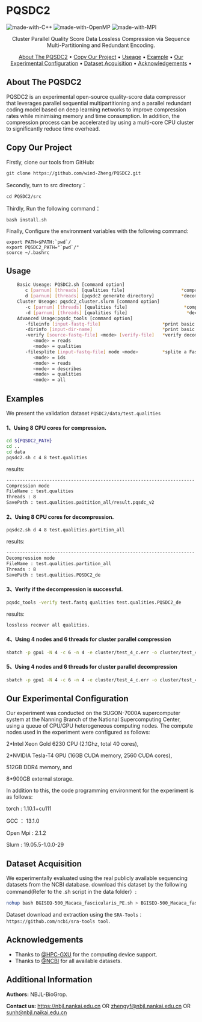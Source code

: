# PQSDC2
![made-with-C++](https://img.shields.io/badge/Made%20with-C++11-brightgreen)
![made-with-OpenMP](https://img.shields.io/badge/Made%20with-OpenMP-blue)
![made-with-MPI](https://img.shields.io/badge/Made%20with-MPI-red)
<p align="center">
    Cluster Parallel Quality Score Data Lossless Compression via Sequence Multi-Partitioning and Redundant Encoding.
</p>
<p align="center">
  <a href="#About-The-PQSDC2 ">About The PQSDC2</a> •
  <a href="#copy-our-project">Copy Our Project</a> •
  <a href="#useage">Useage</a> •
  <a href="#example">Example</a> •
  <a href="#our-experimental-configuration">Our Experimental Configuration</a> •
    <a href="#dataset-acquisition">Dataset Acquisition</a> •
  <a href="#aknowledgements">Acknowledgements</a> •
</p>  

## About The PQSDC2 
PQSDC2 is an experimental open-source quality-score data compressor that leverages parallel sequential multipartitioning and a parallel redundant coding model based on deep learning networks to improve compression rates while minimising memory and time consumption. In addition, the compression process can be accelerated by using a multi-core CPU cluster to significantly reduce time overhead.

## Copy Our Project

Firstly, clone our tools from GitHub:
```shell script
git clone https://github.com/wind-Zheng/PQSDC2.git
```
Secondly, turn to src directory：
```shell script
cd PQSDC2/src
```
Thirdly, Run the following command：
```shell script
bash install.sh
```
Finally, Configure the environment variables with the following command:
```shell script
export PATH=$PATH:`pwd`/
export PQSDC2_PATH="`pwd`/"
source ~/.bashrc
```

## Usage
```sh
    Basic Useage: PQSDC2.sh [command option]
       c [parnum] [threads] [qualities file]                     *compression mode.
       d [parnum] [threads] [pqsdc2 generate directory]          *decompression mode.
    Cluster Useage: pqsdc2_cluster.slurm [command option]
       -c [parnum] [threads] [qualities file]                     *compression mode.
       -d [parnum] [threads] [qualities file]                      *decompression mode.
    Advanced Usage:pqsdc_tools [command option]
       -fileinfo [input-fastq-file]                       *print basic statistic information.
       -dirinfo [input-dir-name]                          *print basic statistic information.
       -verify [source-fastq-file] <mode> [verify-file]   *verify decompression.
          <mode> = reads
          <mode> = qualities
       -filesplite [input-fastq-file] mode <mode>         *splite a FastQ file according <mode>.
          <mode> = ids
          <mode> = reads
          <mode> = describes
          <mode> = qualities
          <mode> = all
```

## Examples
We present the validation dataset `PQSDC2/data/test.qualities` 
#### 1、Using 8 CPU cores for compression.
```sh
cd ${PQSDC2_PATH}
cd ..
cd data
pqsdc2.sh c 4 8 test.qualities
```
results:
```sh
----------------------------------------------------------------------
Compression mode
FileName : test.qualities
Threads : 8
SavePath : test.qualities.paitition_all/result.pqsdc_v2
```
#### 2、Using 8 CPU cores for decompression.
```sh
pqsdc2.sh d 4 8 test.qualities.partition_all
```
results:
```sh
----------------------------------------------------------------------
Decompression mode
FileName : test.qualities.partition_all
Threads : 8
SavePath : test.qualities.PQSDC2_de
```
#### 3、Verify if the decompression is successful.
```sh
pqsdc_tools -verify test.fastq qualities test.qualities.PQSDC2_de
```
results:
```sh
lossless recover all qualities.
```
#### 4、Using 4 nodes and 6 threads for cluster parallel compression
```sh
sbatch -p gpu1 -N 4 -c 6 -n 4 -e cluster/test_4_c.err -o cluster/test_4_c.out ../src/pqsdc2_cluster.slurm -c 4 4 test.qualities
```
#### 5、Using 4 nodes and 6 threads for cluster parallel decompression
```sh
sbatch -p gpu1 -N 4 -c 6 -n 4 -e cluster/test_4_c.err -o cluster/test_4_c.out ../src/pqsdc2_cluster.slurm -d 4 4 test.qualities
```
## Our Experimental Configuration
Our experiment was conducted on the SUGON-7000A supercomputer system at the Nanning Branch of the National Supercomputing Center, using a queue of CPU/GPU heterogeneous computing nodes. The compute nodes used in the experiment were configured as follows: 
  
  2\*Intel Xeon Gold 6230 CPU (2.1Ghz, total 40 cores), 
  
  2\*NVIDIA Tesla-T4 GPU (16GB CUDA memory, 2560 CUDA cores), 
  
  512GB DDR4 memory, and 
  
  8\*900GB external storage.

In addition to this, the code programming environment for the experiment is as follows:

  torch : 1.10.1+cu111
  
  GCC ： 13.1.0

  Open Mpi : 2.1.2
  
  Slurn : 19.05.5-1.0.0-29
  
## Dataset Acquisition
We experimentally evaluated using the real publicly available sequencing datasets from the NCBI database.
download this dataset by the following command(Refer to the .sh script in the data folder）:
```sh
nohup bash BGISEQ-500_Macaca_fascicularis_PE.sh > BGISEQ-500_Macaca_fascicularis_PE_download.log &
```
Dataset download and extraction using the `SRA-Tools：https://github.com/ncbi/sra-tools tool`.

## Acknowledgements
- Thanks to [@HPC-GXU](https://hpc.gxu.edu.cn) for the computing device support.   
- Thanks to [@NCBI](https://www.freelancer.com/u/Ostokhoon) for all available datasets.

## Additional Information

**Authors:**     NBJL-BioGrop.

**Contact us:**  https://nbjl.nankai.edu.cn OR zhengyf@nbjl.nankai.edu.cn OR sunh@nbjl.naikai.edu.cn
